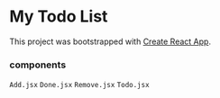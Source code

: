 # My Todo List

This project was bootstrapped with [Create React App](https://github.com/facebook/create-react-app).

### components

`Add.jsx`
`Done.jsx`
`Remove.jsx`
`Todo.jsx`
